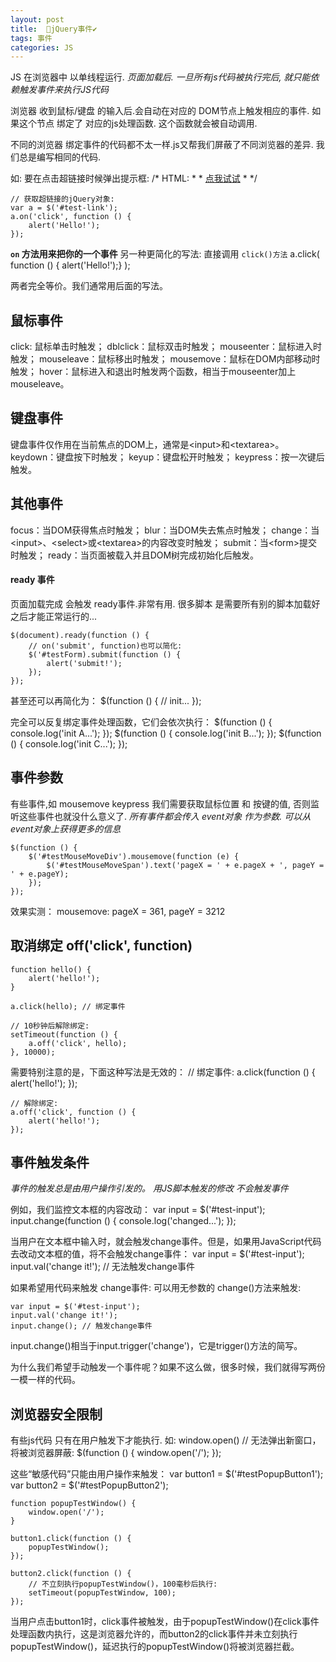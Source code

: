 ```yaml
---
layout: post
title:  🔖jQuery事件✔︎
tags: 事件
categories: JS
---
```


JS 在浏览器中 以单线程运行.
*页面加载后. 一旦所有js代码被执行完后, 就只能依赖触发事件来执行JS代码*

浏览器 收到鼠标/键盘 的输入后.会自动在对应的 DOM节点上触发相应的事件.
如果这个节点 绑定了 对应的js处理函数. 这个函数就会被自动调用.

不同的浏览器 绑定事件的代码都不太一样.js又帮我们屏蔽了不同浏览器的差异.
我们总是编写相同的代码.



如: 要在点击超链接时候弹出提示框:
	/* HTML:
	 *
	 * <a id="test-link" href="#0">点我试试</a>
	 *
	 */
	
	// 获取超链接的jQuery对象:
	var a = $('#test-link');
	a.on('click', function () {
	    alert('Hello!');
	});




**`on` 方法用来把你的一个事件**
另一种更简化的写法: 直接调用 `click()方法`
	a.click(    function () { alert('Hello!');}         );

两者完全等价。我们通常用后面的写法。




## 鼠标事件
click: 鼠标单击时触发；
dblclick：鼠标双击时触发；
mouseenter：鼠标进入时触发；
mouseleave：鼠标移出时触发；
mousemove：鼠标在DOM内部移动时触发；
hover：鼠标进入和退出时触发两个函数，相当于mouseenter加上mouseleave。



## 键盘事件
键盘事件仅作用在当前焦点的DOM上，通常是\<input\>和\<textarea\>。
keydown：键盘按下时触发；
keyup：键盘松开时触发；
keypress：按一次键后触发。



## 其他事件
focus：当DOM获得焦点时触发；
blur：当DOM失去焦点时触发；
change：当\<input\>、\<select\>或\<textarea\>的内容改变时触发；
submit：当\<form\>提交时触发；
ready：当页面被载入并且DOM树完成初始化后触发。



#### ready 事件
页面加载完成 会触发 ready事件.非常有用.
很多脚本 是需要所有别的脚本加载好之后才能正常运行的...

	$(document).ready(function () {
	    // on('submit', function)也可以简化:
	    $('#testForm).submit(function () {
	        alert('submit!');
	    });
	});


甚至还可以再简化为：
	$(function () {
	    // init...
	});




完全可以反复绑定事件处理函数，它们会依次执行：
	$(function () {
	    console.log('init A...');
	});
	$(function () {
	    console.log('init B...');
	});
	$(function () {
	    console.log('init C...');
	});





## 事件参数
有些事件,如 mousemove keypress
我们需要获取鼠标位置 和 按键的值, 否则监听这些事件也就没什么意义了.
*所有事件都会传入 event对象 作为参数. 可以从event对象上获得更多的信息*

	$(function () {
	    $('#testMouseMoveDiv').mousemove(function (e) {
	        $('#testMouseMoveSpan').text('pageX = ' + e.pageX + ', pageY = ' + e.pageY);
	    });
	});

效果实测：
mousemove: pageX = 361, pageY = 3212




## 取消绑定 off('click', function)


	function hello() {
	    alert('hello!');
	}
	
	a.click(hello); // 绑定事件
	
	// 10秒钟后解除绑定:
	setTimeout(function () {
	    a.off('click', hello);
	}, 10000);



需要特别注意的是，下面这种写法是无效的：
	// 绑定事件:
	a.click(function () {
	    alert('hello!');
	});
	
	// 解除绑定:
	a.off('click', function () {
	    alert('hello!');
	});







## 事件触发条件
*事件的触发总是由用户操作引发的。*
*用JS脚本触发的修改 不会触发事件*



例如，我们监控文本框的内容改动：
	var input = $('#test-input');
	input.change(function () {
	    console.log('changed...');
	});

当用户在文本框中输入时，就会触发change事件。但是，如果用JavaScript代码去改动文本框的值，将不会触发change事件：
	var input = $('#test-input');
	input.val('change it!'); // 无法触发change事件


如果希望用代码来触发 change事件: 可以用无参数的 change()方法来触发:

	var input = $('#test-input');
	input.val('change it!');
	input.change(); // 触发change事件

input.change()相当于input.trigger('change')，它是trigger()方法的简写。

为什么我们希望手动触发一个事件呢？如果不这么做，很多时候，我们就得写两份一模一样的代码。



## 浏览器安全限制
有些js代码 只有在用户触发下才能执行. 如: window.open()
	// 无法弹出新窗口，将被浏览器屏蔽:
	$(function () {
	    window.open('/');
	});




这些“敏感代码”只能由用户操作来触发：
	var button1 = $('#testPopupButton1');
	var button2 = $('#testPopupButton2');
	
	function popupTestWindow() {
	    window.open('/');
	}
	
	button1.click(function () {
	    popupTestWindow();
	});
	
	button2.click(function () {
	    // 不立刻执行popupTestWindow()，100毫秒后执行:
	    setTimeout(popupTestWindow, 100);
	});

当用户点击button1时，click事件被触发，由于popupTestWindow()在click事件处理函数内执行，这是浏览器允许的，而button2的click事件并未立刻执行popupTestWindow()，延迟执行的popupTestWindow()将被浏览器拦截。








